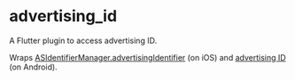 # advertising_id

A Flutter plugin to access advertising ID.

Wraps [ASIdentifierManager.advertisingIdentifier](https://developer.apple.com/documentation/adsupport/asidentifiermanager/1614151-advertisingidentifier) (on iOS) and [advertising ID](https://developers.google.com/android/reference/com/google/android/gms/ads/identifier/AdvertisingIdClient) (on Android).